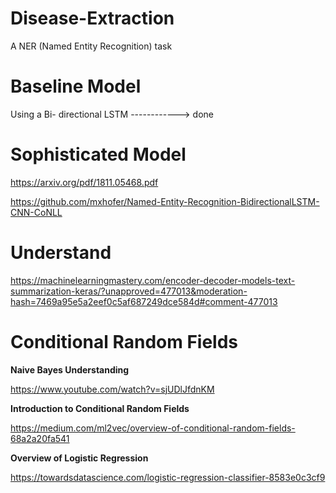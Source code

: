 # Disease-Extraction
A NER (Named Entity Recognition) task 

# Baseline Model
Using a Bi- directional LSTM ------------> done

# Sophisticated Model

https://arxiv.org/pdf/1811.05468.pdf

https://github.com/mxhofer/Named-Entity-Recognition-BidirectionalLSTM-CNN-CoNLL

# Understand

https://machinelearningmastery.com/encoder-decoder-models-text-summarization-keras/?unapproved=477013&moderation-hash=7469a95e5a2eef0c5af687249dce584d#comment-477013

# Conditional Random Fields   

**Naive Bayes Understanding**

https://www.youtube.com/watch?v=sjUDlJfdnKM

**Introduction to Conditional Random Fields**

https://medium.com/ml2vec/overview-of-conditional-random-fields-68a2a20fa541

**Overview of Logistic Regression**

https://towardsdatascience.com/logistic-regression-classifier-8583e0c3cf9
